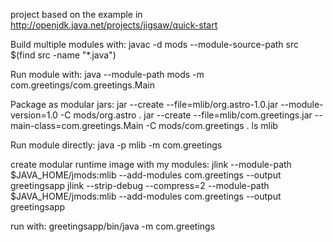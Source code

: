 
project based on the example in http://openjdk.java.net/projects/jigsaw/quick-start

Build multiple modules with:
javac -d mods --module-source-path src $(find src -name "*.java")

Run module with:
java --module-path mods -m com.greetings/com.greetings.Main

Package as modular jars:
jar --create --file=mlib/org.astro-1.0.jar --module-version=1.0 -C mods/org.astro .
jar --create --file=mlib/com.greetings.jar --main-class=com.greetings.Main -C mods/com.greetings .
ls mlib

Run module directly:
java -p mlib -m com.greetings

create modular runtime image with my modules:
jlink --module-path $JAVA_HOME/jmods:mlib --add-modules com.greetings --output greetingsapp
jlink --strip-debug --compress=2 --module-path $JAVA_HOME/jmods:mlib --add-modules com.greetings --output greetingsapp


run with:
greetingsapp/bin/java -m com.greetings

